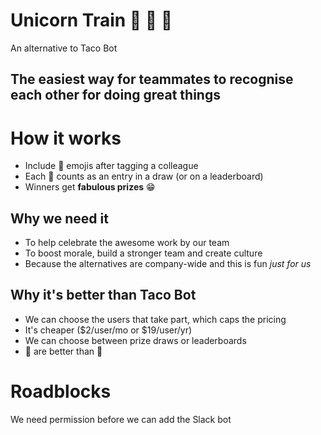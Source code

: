 # Unicorn Train 🦄 🦄 🦄

An alternative to Taco Bot

## The easiest way for teammates to recognise each other for doing great things

# How it works

- Include 🦄 emojis after tagging a colleague
- Each 🦄 counts as an entry in a draw (or on a leaderboard)
- Winners get **fabulous prizes** 😁

## Why we need it

- To help celebrate the awesome work by our team
- To boost morale, build a stronger team and create culture
- Because the alternatives are company-wide and this is fun _just for us_

## Why it's better than Taco Bot

- We can choose the users that take part, which caps the pricing
- It's cheaper ($2/user/mo or $19/user/yr)
- We can choose between prize draws or leaderboards
- 🦄 are better than 🌮

# Roadblocks

We need permission before we can add the Slack bot
